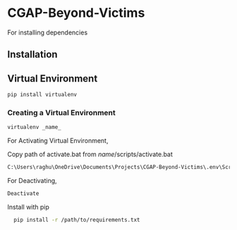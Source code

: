 # CGAP-Beyond-Victims

For installing dependencies

## Installation

## Virtual Environment

```bash
pip install virtualenv
```

### Creating a Virtual Environment

```bash
virtualenv _name_
```

For Activating Virtual Environment,

Copy path of activate.bat from _name_/scripts/activate.bat

```bash
C:\Users\raghu\OneDrive\Documents\Projects\CGAP-Beyond-Victims\.env\Scripts\activate.bat
```

For Deactivating,

```bash
Deactivate
```

Install with pip

```bash
  pip install -r /path/to/requirements.txt
```
